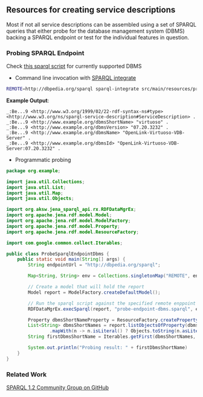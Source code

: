 ## Resources for creating service descriptions
Most if not all service descriptions can be assembled using a set of SPARQL queries that either probe for the database management system (DBMS) backing a SPARQL endpoint or test for the individual features in question.

### Probing SPARQL Endpoint

Check [this sparql script](src/main/resources/probe-endpoint-dbms.sparql) for currently supported DBMS

* Command line invocation with [SPARQL integrate](https://github.com/SmartDataAnalytics/Sparqlintegrate)

```bash
REMOTE=http://dbpedia.org/sparql sparql-integrate src/main/resources/probe-endpoint-dbms.sparql spo.sparql
```

**Example Output**:
```turtle
_:Be...9 <http://www.w3.org/1999/02/22-rdf-syntax-ns#type> <http://www.w3.org/ns/sparql-service-description#ServiceDescription> .
_:Be...9 <http://www.example.org/dbmsShortName> "virtuoso" .
_:Be...9 <http://www.example.org/dbmsVersion> "07.20.3232" .
_:Be...9 <http://www.example.org/dbmsName> "OpenLink-Virtuoso-VDB-Server" .
_:Be...9 <http://www.example.org/dbmsId> "OpenLink-Virtuoso-VDB-Server:07.20.3232" .

```

* Programmatic probing

```java
package org.example;

import java.util.Collections;
import java.util.List;
import java.util.Map;
import java.util.Objects;

import org.aksw.jena_sparql_api.rx.RDFDataMgrEx;
import org.apache.jena.rdf.model.Model;
import org.apache.jena.rdf.model.ModelFactory;
import org.apache.jena.rdf.model.Property;
import org.apache.jena.rdf.model.ResourceFactory;

import com.google.common.collect.Iterables;

public class ProbeSparqlEndpointDbms {
	public static void main(String[] args) {
		String endpointUrl = "http://dbpedia.org/sparql";

		Map<String, String> env = Collections.singletonMap("REMOTE", endpointUrl);

		// Create a model that will hold the report
		Model report = ModelFactory.createDefaultModel();

		// Run the sparql script against the specified remote enppoint
		RDFDataMgrEx.execSparql(report, "probe-endpoint-dbms.sparql", env::get);

		Property dbmsShortNameProperty = ResourceFactory.createProperty("http://www.example.org/dbmsShortName");
		List<String> dbmsShortNames = report.listObjectsOfProperty(dbmsShortNameProperty)
				.mapWith(n -> n.isLiteral() ? Objects.toString(n.asLiteral().getValue()) : null).toList();
		String firstDbmsShortName = Iterables.getFirst(dbmsShortNames, null);

		System.out.println("Probing result: " + firstDbmsShortName)
	}
}
```


### Related Work

[SPARQL 1.2 Community Group on GitHub](https://github.com/w3c/sparql-12/wiki/Inventory-of-existing-extensions-to-SPARQL-1.1)
